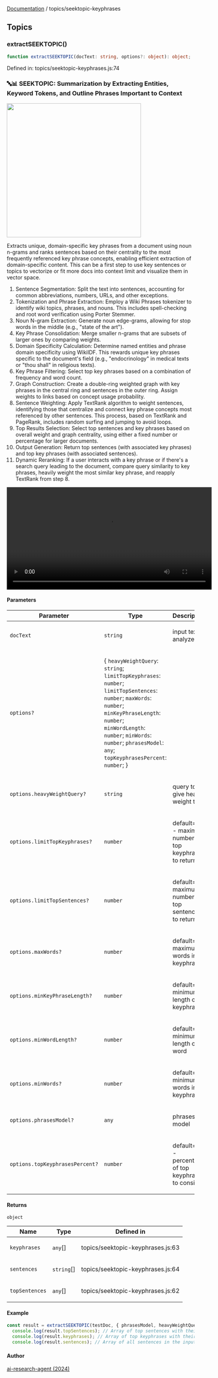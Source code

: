 [Documentation](../modules.md) / topics/seektopic-keyphrases

## Topics

### extractSEEKTOPIC()

```ts
function extractSEEKTOPIC(docText: string, options?: object): object;
```

Defined in: topics/seektopic-keyphrases.js:74

### 🔤📊 SEEKTOPIC: Summarization by Extracting Entities, Keyword Tokens, and Outline Phrases Important to Context 
<img src="https://i.imgur.com/gZ4kI1V.png" width="360px" />

Extracts unique, domain-specific key phrases from a document using noun 
n-grams and ranks sentences based on their centrality to the most frequently 
referenced key phrase concepts,  enabling efficient extraction of 
domain-specific content. This can be a first step to use key sentences or topics
to vectorize or fit more docs into context limit and visualize them in vector space.
1. Sentence Segmentation: Split the text into sentences, accounting for 
   common abbreviations, numbers, URLs, and other exceptions.
2. Tokenization and Phrase Extraction: Employ a Wiki Phrases tokenizer to 
   identify wiki topics, phrases, and nouns. This includes spell-checking 
   and root word verification using Porter Stemmer.
3. Noun N-gram Extraction: Generate noun edge-grams, allowing for stop words 
   in the middle (e.g., "state of the art").
4. Key Phrase Consolidation: Merge smaller n-grams that are subsets of 
   larger ones by comparing weights.
5. Domain Specificity Calculation: Determine named entities and phrase 
   domain specificity using WikiIDF. This rewards unique key phrases 
   specific to the document's field (e.g., "endocrinology" in medical texts 
   or "thou shall" in religious texts).
6. Key Phrase Filtering: Select top key phrases based on a combination of 
   frequency and word count.
7. Graph Construction: Create a double-ring weighted graph with key phrases 
   in the central ring and sentences in the outer ring. Assign weights to 
   links based on concept usage probability.
8. Sentence Weighting: Apply TextRank algorithm to weight sentences, 
   identifying those that centralize and connect key phrase concepts most 
   referenced by other sentences. This process, based on TextRank and 
   PageRank, includes random surfing and jumping to avoid loops.
9. Top Results Selection: Select top sentences and key phrases based on 
   overall weight and graph centrality, using either a fixed number or 
   percentage for larger documents.
10. Output Generation: Return top sentences (with associated key phrases) 
    and top key phrases (with associated sentences).
11. Dynamic Reranking: If a user interacts with a key phrase or if there's a 
    search query leading to the document, compare query similarity to key 
    phrases, heavily weight the most similar key phrase, and reapply 
    TextRank from step 8.

<video src="https://github.com/user-attachments/assets/73348d63-7671-4e20-8df9-29a13d5b0768" 
 width="550px" controls />

#### Parameters

<table>
<thead>
<tr>
<th>Parameter</th>
<th>Type</th>
<th>Description</th>
</tr>
</thead>
<tbody>
<tr>
<td>

`docText`

</td>
<td>

`string`

</td>
<td>

input text to analyze

</td>
</tr>
<tr>
<td>

`options?`

</td>
<td>

\{ `heavyWeightQuery`: `string`; `limitTopKeyphrases`: `number`; `limitTopSentences`: `number`; `maxWords`: `number`; `minKeyPhraseLength`: `number`; `minWordLength`: `number`; `minWords`: `number`; `phrasesModel`: `any`; `topKeyphrasesPercent`: `number`; \}

</td>
<td>

</td>
</tr>
<tr>
<td>

`options.heavyWeightQuery?`

</td>
<td>

`string`

</td>
<td>

query to give heavy weight to

</td>
</tr>
<tr>
<td>

`options.limitTopKeyphrases?`

</td>
<td>

`number`

</td>
<td>

default=10 - maximum number of top keyphrases to return

</td>
</tr>
<tr>
<td>

`options.limitTopSentences?`

</td>
<td>

`number`

</td>
<td>

default=5 - maximum number of top sentences to return

</td>
</tr>
<tr>
<td>

`options.maxWords?`

</td>
<td>

`number`

</td>
<td>

default=5 - maximum words in a keyphrase

</td>
</tr>
<tr>
<td>

`options.minKeyPhraseLength?`

</td>
<td>

`number`

</td>
<td>

default=6 - minimum length of a keyphrase

</td>
</tr>
<tr>
<td>

`options.minWordLength?`

</td>
<td>

`number`

</td>
<td>

default=3 - minimum length of a word

</td>
</tr>
<tr>
<td>

`options.minWords?`

</td>
<td>

`number`

</td>
<td>

default=1 - minimum words in a keyphrase

</td>
</tr>
<tr>
<td>

`options.phrasesModel?`

</td>
<td>

`any`

</td>
<td>

phrases model

</td>
</tr>
<tr>
<td>

`options.topKeyphrasesPercent?`

</td>
<td>

`number`

</td>
<td>

default=0.2 - percentage of top keyphrases to consider

</td>
</tr>
</tbody>
</table>

#### Returns

`object`

<table>
<thead>
<tr>
<th>Name</th>
<th>Type</th>
<th>Defined in</th>
</tr>
</thead>
<tbody>
<tr>
<td>

`keyphrases`

</td>
<td>

`any`[]

</td>
<td>

topics/seektopic-keyphrases.js:63

</td>
</tr>
<tr>
<td>

`sentences`

</td>
<td>

`string`[]

</td>
<td>

topics/seektopic-keyphrases.js:64

</td>
</tr>
<tr>
<td>

`topSentences`

</td>
<td>

`any`[]

</td>
<td>

topics/seektopic-keyphrases.js:62

</td>
</tr>
</tbody>
</table>

#### Example

```ts
const result = extractSEEKTOPIC(testDoc, { phrasesModel, heavyWeightQuery: "self attention", limitTopSentences: 10});
  console.log(result.topSentences); // Array of top sentences with their keyphrases and weights
  console.log(result.keyphrases); // Array of top keyphrases with their weights and associated sentence indices
  console.log(result.sentences); // Array of all sentences in the input text
```

#### Author

[ai-research-agent (2024)](https://airesearch.js.org)
